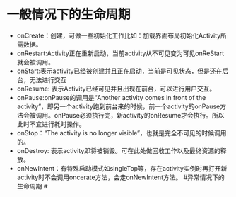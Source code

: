 # 一般情况下的生命周期 #
- onCreate：创建，可做一些初始化工作比如：加载界面布局初始化Activity所需数据。
- onRestart:Activity正在重新启动，当前activity从不可见变为可见onReStart就会被调用。
- onStart:表示activity已经被创建并且正在启动，当前是可见状态，但是还在后台，无法进行交互
- onResume: 表示Activity已经可见并且出现在前台，可以进行用户交互。
- onPause:onPause的调用是“Another activity comes in front of the activity”，即另一个activity跑到前台来的时候，前一个activity的onPause方法会被调用。onPause必须执行完，新activity的onResume才会执行。所以此时不宜进行耗时操作。
- onStop：“The activity is no longer visible”，也就是完全不可见的时候调用的。
- onDestroy: 表示activity即将被销毁。可在此处做回收工作以及最终资源的释放。
- onNewIntent：有特殊启动模式如singleTop等，存在activity实例时再打开新activity时不会调用oncerate方法，会走onNewIntent方法。
#异常情况下的生命周期  #